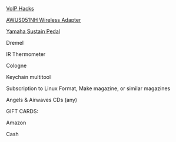 [VoIP Hacks](http://www.amazon.com/VoIP-Hacks-Tools-Internet-Telephony-ebook/dp/B002SR2QJG/)

[AWUS051NH Wireless Adapter](http://www.amazon.com/Alfa-AWUS051NH-802-11a-Wireless-9dBi/dp/B003YH1X48)

[Yamaha Sustain Pedal](http://www.amazon.com/Yamaha-FC4-Piano-Style-Sustain/dp/B0002F52EW/)

Dremel

IR Thermometer

Cologne

Keychain multitool

Subscription to Linux Format, Make magazine, or similar magazines

Angels & Airwaves CDs (any)

GIFT CARDS:

Amazon

Cash
